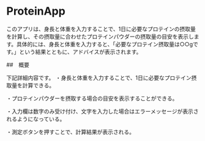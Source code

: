# ProteinApp
このアプリは、身長と体重を入力することで、1日に必要なプロテインの摂取量を計算し、その摂取量に合わせたプロテインパウダーの摂取量の目安を表示します。具体的には、身長と体重を入力すると、「必要なプロテイン摂取量は○○gです。」という結果とともに、アドバイスが表示されます。

##　概要

下記詳細内容です。
・身長と体重を入力することで、1日に必要なプロテイン摂取量を計算できる。

・プロテインパウダーを摂取する場合の目安を表示することができる。

・入力欄は数字のみ受け付け、文字を入力した場合はエラーメッセージが表示されるようになっている。

・測定ボタンを押すことで、計算結果が表示される。
